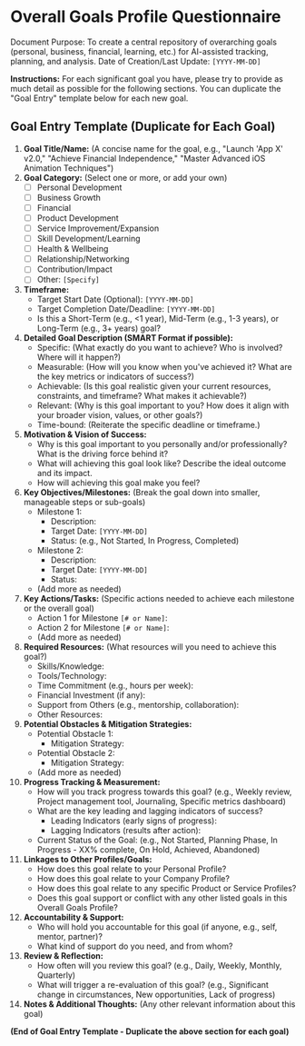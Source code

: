 # Overall Goals Profile Questionnaire
Document Purpose: To create a central repository of overarching goals (personal, business, financial, learning, etc.) for AI-assisted tracking, planning, and analysis.
Date of Creation/Last Update: `[YYYY-MM-DD]`

**Instructions:**
For each significant goal you have, please try to provide as much detail as possible for the following sections. You can duplicate the "Goal Entry" template below for each new goal.

## Goal Entry Template (Duplicate for Each Goal)

1.  **Goal Title/Name:** (A concise name for the goal, e.g., "Launch 'App X' v2.0," "Achieve Financial Independence," "Master Advanced iOS Animation Techniques")
2.  **Goal Category:** (Select one or more, or add your own)
    *   [ ] Personal Development
    *   [ ] Business Growth
    *   [ ] Financial
    *   [ ] Product Development
    *   [ ] Service Improvement/Expansion
    *   [ ] Skill Development/Learning
    *   [ ] Health & Wellbeing
    *   [ ] Relationship/Networking
    *   [ ] Contribution/Impact
    *   [ ] Other: `[Specify]`
3.  **Timeframe:**
    *   Target Start Date (Optional): `[YYYY-MM-DD]`
    *   Target Completion Date/Deadline: `[YYYY-MM-DD]`
    *   Is this a Short-Term (e.g., <1 year), Mid-Term (e.g., 1-3 years), or Long-Term (e.g., 3+ years) goal?
4.  **Detailed Goal Description (SMART Format if possible):**
    *   Specific: (What exactly do you want to achieve? Who is involved? Where will it happen?)
    *   Measurable: (How will you know when you've achieved it? What are the key metrics or indicators of success?)
    *   Achievable: (Is this goal realistic given your current resources, constraints, and timeframe? What makes it achievable?)
    *   Relevant: (Why is this goal important to you? How does it align with your broader vision, values, or other goals?)
    *   Time-bound: (Reiterate the specific deadline or timeframe.)
5.  **Motivation & Vision of Success:**
    *   Why is this goal important to you personally and/or professionally? What is the driving force behind it?
    *   What will achieving this goal look like? Describe the ideal outcome and its impact.
    *   How will achieving this goal make you feel?
6.  **Key Objectives/Milestones:** (Break the goal down into smaller, manageable steps or sub-goals)
    *   Milestone 1:
        *   Description:
        *   Target Date: `[YYYY-MM-DD]`
        *   Status: (e.g., Not Started, In Progress, Completed)
    *   Milestone 2:
        *   Description:
        *   Target Date: `[YYYY-MM-DD]`
        *   Status:
    *   (Add more as needed)
7.  **Key Actions/Tasks:** (Specific actions needed to achieve each milestone or the overall goal)
    *   Action 1 for Milestone `[# or Name]`:
    *   Action 2 for Milestone `[# or Name]`:
    *   (Add more as needed)
8.  **Required Resources:** (What resources will you need to achieve this goal?)
    *   Skills/Knowledge:
    *   Tools/Technology:
    *   Time Commitment (e.g., hours per week):
    *   Financial Investment (if any):
    *   Support from Others (e.g., mentorship, collaboration):
    *   Other Resources:
9.  **Potential Obstacles & Mitigation Strategies:**
    *   Potential Obstacle 1:
        *   Mitigation Strategy:
    *   Potential Obstacle 2:
        *   Mitigation Strategy:
    *   (Add more as needed)
10. **Progress Tracking & Measurement:**
    *   How will you track progress towards this goal? (e.g., Weekly review, Project management tool, Journaling, Specific metrics dashboard)
    *   What are the key leading and lagging indicators of success?
        *   Leading Indicators (early signs of progress):
        *   Lagging Indicators (results after action):
    *   Current Status of the Goal: (e.g., Not Started, Planning Phase, In Progress - XX% complete, On Hold, Achieved, Abandoned)
11. **Linkages to Other Profiles/Goals:**
    *   How does this goal relate to your Personal Profile?
    *   How does this goal relate to your Company Profile?
    *   How does this goal relate to any specific Product or Service Profiles?
    *   Does this goal support or conflict with any other listed goals in this Overall Goals Profile?
12. **Accountability & Support:**
    *   Who will hold you accountable for this goal (if anyone, e.g., self, mentor, partner)?
    *   What kind of support do you need, and from whom?
13. **Review & Reflection:**
    *   How often will you review this goal? (e.g., Daily, Weekly, Monthly, Quarterly)
    *   What will trigger a re-evaluation of this goal? (e.g., Significant change in circumstances, New opportunities, Lack of progress)
14. **Notes & Additional Thoughts:** (Any other relevant information about this goal)

**(End of Goal Entry Template - Duplicate the above section for each goal)**